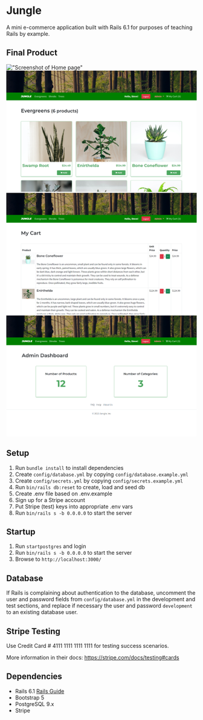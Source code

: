 # Jungle

A mini e-commerce application built with Rails 6.1 for purposes of teaching Rails by example.

## Final Product

!["Screenshot of Home page"](https://github.com/willsmores/jungle-rails/blob/master/img/jungle-home-page.PNG?raw=true)
!["Screenshot of Product page"](https://github.com/willsmores/jungle-rails/blob/master/img/jungle-product-page.PNG?raw=true)
!["Screenshot of Shopping Cart page"](https://github.com/willsmores/jungle-rails/blob/master/img/jungle-shopping-cart.PNG?raw=true)
!["Screenshot of Admin Dashboard page"](https://github.com/willsmores/jungle-rails/blob/master/img/jungle-admin-dashboard.PNG?raw=true)

## Setup

1. Run `bundle install` to install dependencies
2. Create `config/database.yml` by copying `config/database.example.yml`
3. Create `config/secrets.yml` by copying `config/secrets.example.yml`
4. Run `bin/rails db:reset` to create, load and seed db
5. Create .env file based on .env.example
6. Sign up for a Stripe account
7. Put Stripe (test) keys into appropriate .env vars
8. Run `bin/rails s -b 0.0.0.0` to start the server

## Startup

1. Run `startpostgres` and login
2. Run `bin/rails s -b 0.0.0.0` to start the server
3. Browse to `http://localhost:3000/`

## Database

If Rails is complaining about authentication to the database, uncomment the user and password fields from `config/database.yml` in the development and test sections, and replace if necessary the user and password `development` to an existing database user.

## Stripe Testing

Use Credit Card # 4111 1111 1111 1111 for testing success scenarios.

More information in their docs: <https://stripe.com/docs/testing#cards>

## Dependencies

- Rails 6.1 [Rails Guide](http://guides.rubyonrails.org/v6.1/)
- Bootstrap 5
- PostgreSQL 9.x
- Stripe
